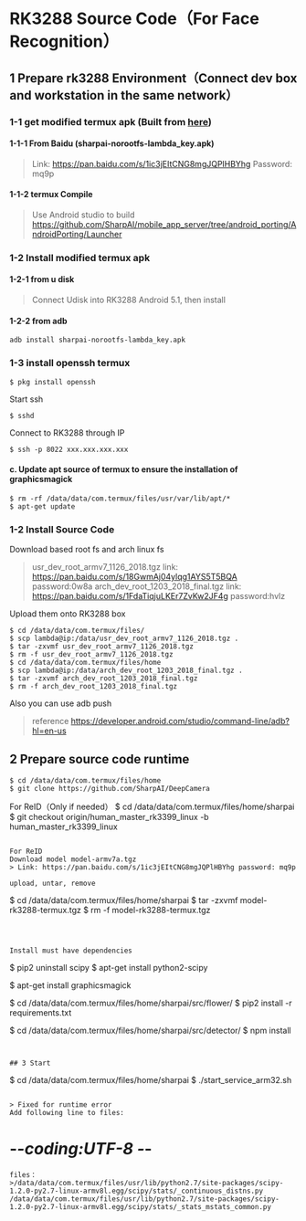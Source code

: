 # RK3288 Source Code（For Face Recognition）

## 1 Prepare rk3288 Environment（Connect dev box and workstation in the same network）

### 1-1 get modified termux apk (Built from [here](https://github.com/SharpAI/mobile_app_server/tree/android_porting/AndroidPorting/Launcher))

#### 1-1-1 From Baidu (sharpai-norootfs-lambda_key.apk)
> Link: https://pan.baidu.com/s/1ic3jEItCNG8mgJQPlHBYhg Password: mq9p
#### 1-1-2 termux Compile
> Use Android studio to build https://github.com/SharpAI/mobile_app_server/tree/android_porting/AndroidPorting/Launcher

### 1-2 Install modified termux apk
#### 1-2-1 from u disk
> Connect Udisk into RK3288 Android 5.1, then install

#### 1-2-2 from adb 
```
adb install sharpai-norootfs-lambda_key.apk
```

### 1-3 install openssh termux 

```
$ pkg install openssh
```
Start ssh
```
$ sshd
```

Connect to RK3288 through IP
```
$ ssh -p 8022 xxx.xxx.xxx.xxx

```


#### c. Update apt source of termux to ensure the installation of graphicsmagick
```
$ rm -rf /data/data/com.termux/files/usr/var/lib/apt/*
$ apt-get update
```


### 1-2 Install Source Code 
Download based root fs and arch linux fs

>usr_dev_root_armv7_1126_2018.tgz
link: https://pan.baidu.com/s/18GwmAj04ylqg1AYS5T5BQA password:0w8a
arch_dev_root_1203_2018_final.tgz
link: https://pan.baidu.com/s/1FdaTiqjuLKEr7ZvKw2JF4g password:hvlz

Upload them onto RK3288 box
```
$ cd /data/data/com.termux/files/
$ scp lambda@ip:/data/usr_dev_root_armv7_1126_2018.tgz .
$ tar -zxvmf usr_dev_root_armv7_1126_2018.tgz
$ rm -f usr_dev_root_armv7_1126_2018.tgz
$ cd /data/data/com.termux/files/home
$ scp lambda@ip:/data/arch_dev_root_1203_2018_final.tgz .
$ tar -zxvmf arch_dev_root_1203_2018_final.tgz
$ rm -f arch_dev_root_1203_2018_final.tgz
```
Also you can use adb push
> reference https://developer.android.com/studio/command-line/adb?hl=en-us

## 2 Prepare source code runtime
```
$ cd /data/data/com.termux/files/home
$ git clone https://github.com/SharpAI/DeepCamera
```

For ReID（Only if needed）
$ cd /data/data/com.termux/files/home/sharpai
$ git checkout origin/human_master_rk3399_linux -b human_master_rk3399_linux  
```

For ReID
Download model model-armv7a.tgz
> Link: https://pan.baidu.com/s/1ic3jEItCNG8mgJQPlHBYhg password: mq9p

upload, untar, remove
```
$ cd /data/data/com.termux/files/home/sharpai
$ tar -zxvmf model-rk3288-termux.tgz
$ rm -f model-rk3288-termux.tgz
```



Install must have dependencies
```
$ pip2 uninstall scipy
$ apt-get install python2-scipy

$ apt-get install graphicsmagick

$ cd /data/data/com.termux/files/home/sharpai/src/flower/
$ pip2 install -r requirements.txt

$ cd /data/data/com.termux/files/home/sharpai/src/detector/
$ npm install
```


## 3 Start
```
$ cd /data/data/com.termux/files/home/sharpai
$ ./start_service_arm32.sh
```

> Fixed for runtime error
Add following line to files:
```
# -*-coding:UTF-8 -*-
```
files：
>/data/data/com.termux/files/usr/lib/python2.7/site-packages/scipy-1.2.0-py2.7-linux-armv8l.egg/scipy/stats/_continuous_distns.py
/data/data/com.termux/files/usr/lib/python2.7/site-packages/scipy-1.2.0-py2.7-linux-armv8l.egg/scipy/stats/_stats_mstats_common.py
